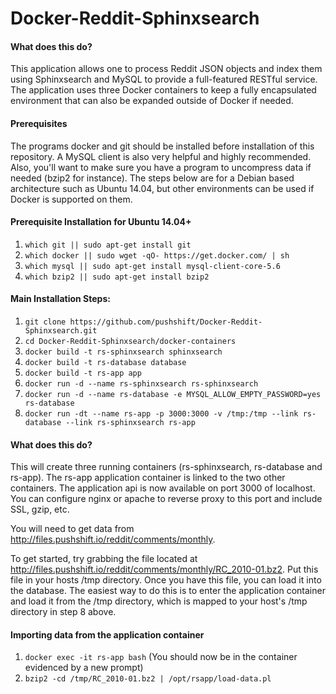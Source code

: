 # Docker-Reddit-Sphinxsearch

#### What does this do?

This application allows one to process Reddit JSON objects and index them using Sphinxsearch and MySQL to provide a full-featured RESTful service.  The application uses three Docker containers to keep a fully encapsulated environment that can also be expanded outside of Docker if needed. 

#### Prerequisites 

The programs docker and git should be installed before installation of this repository.  A MySQL client is also very helpful and highly recommended.  Also, you'll want to make sure you have a program to uncompress data if needed (bzip2 for instance).  The steps below are for a Debian based architecture such as Ubuntu 14.04, but other environments can be used if Docker is supported on them.  

#### Prerequisite Installation for Ubuntu 14.04+ 

1.  ```which git || sudo apt-get install git```
2.  ```which docker || sudo wget -qO- https://get.docker.com/ | sh```
3.  ```which mysql || sudo apt-get install mysql-client-core-5.6```
4.  ```which bzip2 || sudo apt-get install bzip2```

#### Main Installation Steps:

1.  ```git clone https://github.com/pushshift/Docker-Reddit-Sphinxsearch.git```
2.  ```cd Docker-Reddit-Sphinxsearch/docker-containers```
3.  ```docker build -t rs-sphinxsearch sphinxsearch```
4.  ```docker build -t rs-database database```
5.  ```docker build -t rs-app app```
6.  ```docker run -d --name rs-sphinxsearch rs-sphinxsearch```
7.  ```docker run -d --name rs-database -e MYSQL_ALLOW_EMPTY_PASSWORD=yes rs-database```
8.  ```docker run -dt --name rs-app -p 3000:3000 -v /tmp:/tmp --link rs-database --link rs-sphinxsearch rs-app```

#### What does this do?

This will create three running containers (rs-sphinxsearch, rs-database and rs-app).  The rs-app application container is linked to the two other containers.  The application api is now available on port 3000 of localhost.  You can configure nginx or apache to reverse proxy to this port and include SSL, gzip, etc.  

You will need to get data from http://files.pushshift.io/reddit/comments/monthly.

To get started, try grabbing the file located at http://files.pushshift.io/reddit/comments/monthly/RC_2010-01.bz2.  Put this file in your hosts /tmp directory.  Once you have this file, you can load it into the database.  The easiest way to do this is to enter the application container and load it from the /tmp directory, which is mapped to your host's /tmp directory in step 8 above.  

#### Importing data from the application container

1.  ```docker exec -it rs-app bash``` (You should now be in the container evidenced by a new prompt)
2.  ```bzip2 -cd /tmp/RC_2010-01.bz2 | /opt/rsapp/load-data.pl```
